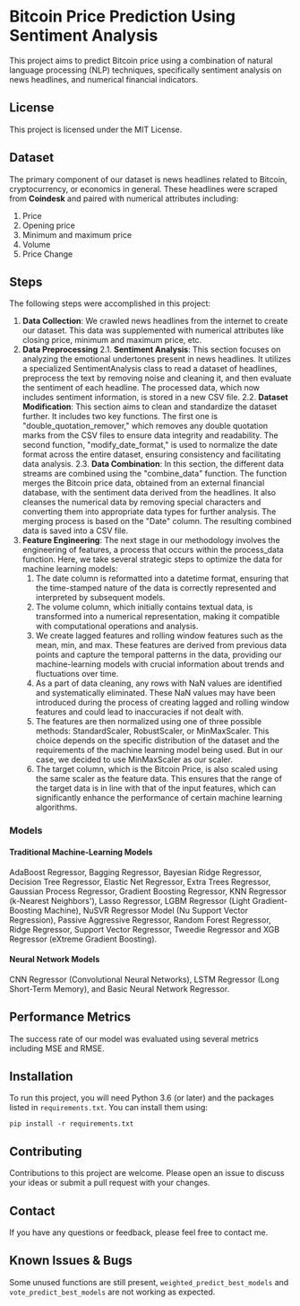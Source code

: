# Bitcoin Price Prediction Using Sentiment Analysis

This project aims to predict Bitcoin price using a combination of natural language processing (NLP) techniques, specifically sentiment analysis on news headlines, and numerical financial indicators. 

## License

This project is licensed under the MIT License.

## Dataset

The primary component of our dataset is news headlines related to Bitcoin, cryptocurrency, or economics in general. These headlines were scraped from **Coindesk** and paired with numerical attributes including:

1. Price
2. Opening price
3. Minimum and maximum price
4. Volume
5. Price Change

## Steps 

The following steps were accomplished in this project:

1. **Data Collection**: We crawled news headlines from the internet to create our dataset. This data was supplemented with numerical attributes like closing price, minimum and maximum price, etc. 
2. **Data Preprocessing**
   2.1. **Sentiment Analysis**: This section focuses on analyzing the emotional undertones present in news headlines. It utilizes a specialized SentimentAnalysis class to read a dataset of headlines, preprocess the text by removing noise and cleaning it, and then evaluate the sentiment of each headline. The processed data, which now includes sentiment information, is stored in a new CSV file.
   2.2. **Dataset Modification**: This section aims to clean and standardize the dataset further. It includes two key functions. The first one is "double_quotation_remover," which removes any double quotation marks from the CSV files to ensure data integrity and readability. The second function, "modify_date_format," is used to normalize the date format across the entire dataset, ensuring consistency and facilitating data analysis.
   2.3. **Data Combination**: In this section, the different data streams are combined using the "combine_data" function. The function merges the Bitcoin price data, obtained from an external financial database, with the sentiment data derived from the headlines. It also cleanses the numerical data by removing special characters and converting them into appropriate data types for further analysis. The merging process is based on the "Date" column. The resulting combined data is saved into a CSV file.
3. **Feature Engineering**: The next stage in our methodology involves the engineering of features, a process that occurs within the process_data function. Here, we take several strategic steps to optimize the data for machine learning models:
   1. The date column is reformatted into a datetime format, ensuring that the time-stamped nature of the data is correctly represented and interpreted by subsequent models.
   2. The volume column, which initially contains textual data, is transformed into a numerical representation, making it compatible with computational operations and analysis.
   3. We create lagged features and rolling window features such as the mean, min, and max. These features are derived from previous data points and capture the temporal patterns in the data, providing our machine-learning models with crucial information about trends and fluctuations over time.
   4. As a part of data cleaning, any rows with NaN values are identified and systematically eliminated. These NaN values may have been introduced during the process of creating lagged and rolling window features and could lead to inaccuracies if not dealt with.
   5. The features are then normalized using one of three possible methods: StandardScaler, RobustScaler, or MinMaxScaler. This choice depends on the specific distribution of the dataset and the requirements of the machine learning model being used. But in our case, we decided to use MinMaxScaler as our scaler.
   6. The target column, which is the Bitcoin Price, is also scaled using the same scaler as the feature data. This ensures that the range of the target data is in line with that of the input features, which can significantly enhance the performance of certain machine learning algorithms.

### Models
#### Traditional Machine-Learning Models
AdaBoost Regressor, Bagging Regressor, Bayesian Ridge Regressor, Decision Tree Regressor, Elastic Net Regressor, Extra Trees Regressor, Gaussian Process Regressor, Gradient Boosting Regressor, KNN Regressor (k-Nearest Neighbors'), Lasso Regressor, LGBM Regressor (Light Gradient-Boosting Machine), NuSVR Regressor Model (Nu Support Vector Regression), Passive Aggressive Regressor, Random Forest Regressor, Ridge Regressor, Support Vector Regressor, Tweedie Regressor and XGB Regressor (eXtreme Gradient Boosting).

#### Neural Network Models
CNN Regressor (Convolutional Neural Networks), LSTM Regressor (Long Short-Term Memory), and Basic Neural Network Regressor.

## Performance Metrics

The success rate of our model was evaluated using several metrics including MSE and RMSE.

## Installation

To run this project, you will need Python 3.6 (or later) and the packages listed in `requirements.txt`. You can install them using:

`pip install -r requirements.txt`

## Contributing

Contributions to this project are welcome. Please open an issue to discuss your ideas or submit a pull request with your changes.

## Contact

If you have any questions or feedback, please feel free to contact me.

## Known Issues & Bugs
Some unused functions are still present, `weighted_predict_best_models` and `vote_predict_best_models` are not working as expected.
